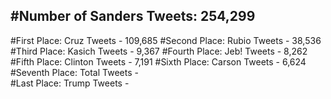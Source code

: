 #Number of Sanders Tweets: 254,299
---
#First Place: Cruz Tweets - 109,685
#Second Place: Rubio Tweets - 38,536
#Third Place: Kasich Tweets - 9,367
#Fourth Place: Jeb! Tweets - 8,262
#Fifth Place: Clinton Tweets - 7,191
#Sixth Place: Carson Tweets - 6,624
#Seventh Place: Total Tweets -  
#Last Place: Trump Tweets - 
